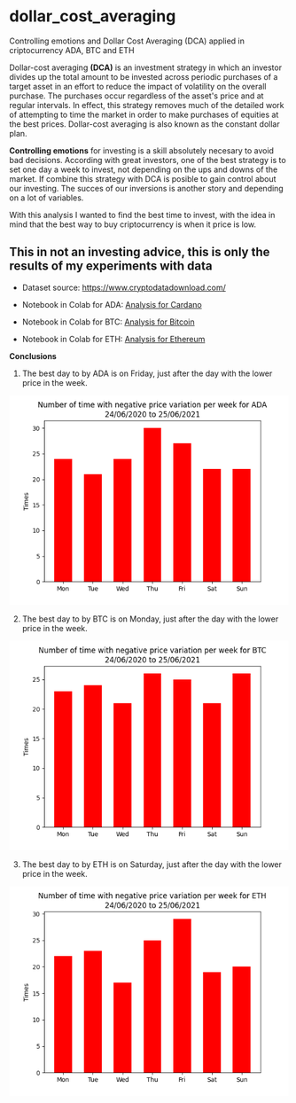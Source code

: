 # dollar_cost_averaging
Controlling emotions and Dollar Cost Averaging (DCA) applied in criptocurrency ADA, BTC and ETH


Dollar-cost averaging **(DCA)** is an investment strategy in which an investor divides up the total amount to be invested across periodic purchases of a target asset in an effort to reduce the impact of volatility on the overall purchase. The purchases occur regardless of the asset's price and at regular intervals. In effect, this strategy removes much of the detailed work of attempting to time the market in order to make purchases of equities at the best prices. Dollar-cost averaging is also known as the constant dollar plan.

**Controlling emotions** for investing is a skill absolutely necesary to avoid bad decisions. According with great investors, one of the best strategy is to set one day a week to invest, not depending on the ups and downs of the market. If combine this strategy with DCA is posible to gain control about our investing. The succes of our inversions is another story and depending on a lot of variables.


With this analysis I wanted to find the best time to invest, with the idea in mind that the best way to buy criptocurrency is when it price is low.

## **This in not an investing advice, this is only the results of my experiments with data**


* Dataset  source: https://www.cryptodatadownload.com/

* Notebook in Colab for ADA: [Analysis for Cardano](https://colab.research.google.com/drive/17GWwiYmLvkBNo-jxe7U2D2VbUE2Vnz0W?usp=sharing)

* Notebook in Colab for BTC: [Analysis for Bitcoin](https://colab.research.google.com/drive/1UyKbSOc4j_eB1e8NbUwngltZkTVX5Dru?usp=sharing)

* Notebook in Colab for ETH: [Analysis for Ethereum](https://colab.research.google.com/drive/1F4qfftkrvNFBKmrm1-u8c4ASVAgAhXfJ?usp=sharing)


**Conclusions**


1. The best day to by ADA is on Friday, just after the day with the lower price in the week.

![ADA Viz](https://github.com/isabelyb/dollar_cost_averaging/blob/main/viz/ADA.png)


2. The best day to by BTC is on Monday, just after the day with the lower price in the week.

![BTC Viz](https://github.com/isabelyb/dollar_cost_averaging/blob/main/viz/BTC.png)


3. The best day to by ETH is on Saturday, just after the day with the lower price in the week.

![ETH Viz](https://github.com/isabelyb/dollar_cost_averaging/blob/main/viz/ETH.png)





